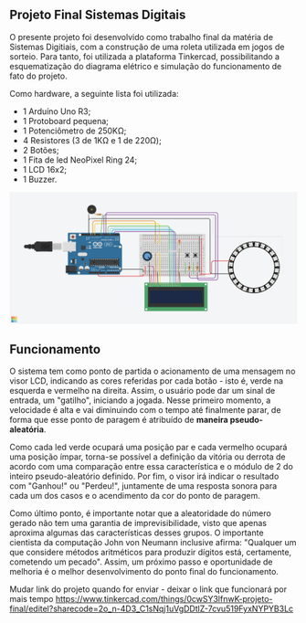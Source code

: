 ## Projeto Final Sistemas Digitais

O presente projeto foi desenvolvido como trabalho final da matéria de Sistemas Digitiais, com a construção de uma roleta utilizada em jogos de sorteio. Para tanto, foi utilizada a plataforma Tinkercad, possibilitando a esquematização do diagrama elétrico e simulação do funcionamento de fato do projeto.

Como hardware, a seguinte lista foi utilizada:

- 1 Arduíno Uno R3;
- 1 Protoboard pequena;
- 1 Potenciômetro de 250KΩ;
- 4 Resistores (3 de 1KΩ e 1 de 220Ω);
- 2 Botões;
- 1 Fita de led NeoPixel Ring 24;
- 1 LCD 16x2;
- 1 Buzzer.

![alt text](https://github.com/pedrozanineli/projeto-final-sistemas-digitais/blob/main/hardware-projeto.png)

## Funcionamento

O sistema tem como ponto de partida o acionamento de uma mensagem no visor LCD, indicando as cores referidas por cada botão - isto é, verde na esquerda e vermelho na direita. Assim, o usuário pode dar um sinal de entrada, um "gatilho", iniciando a jogada. Nesse primeiro momento, a velocidade é alta e vai diminuindo com o tempo até finalmente parar, de forma que esse ponto de paragem é atribuído de <strong>maneira pseudo-aleatória</strong>.

Como cada led verde ocupará uma posição par e cada vermelho ocupará uma posição ímpar, torna-se possível a definição da vitória ou derrota de acordo com uma comparação entre essa característica e o módulo de 2 do inteiro pseudo-aleatório definido. Por fim, o visor irá indicar o resultado com "Ganhou!" ou "Perdeu!", juntamente de uma resposta sonora para cada um dos casos e o acendimento da cor do ponto de paragem.

Como último ponto, é importante notar que a aleatoridade do número gerado não tem uma garantia de imprevisibilidade, visto que apenas aproxima algumas das características desses grupos. O importante cientista da computação John von Neumann inclusive afirma: "Qualquer um que considere métodos aritméticos para produzir dígitos está, certamente, cometendo um pecado". Assim, um próximo passo e oportunidade de melhoria é o melhor desenvolvimento do ponto final do funcionamento.


Mudar link do projeto quando for enviar - deixar o link que funcionará por mais tempo
https://www.tinkercad.com/things/0cwSY3lfnwK-projeto-final/editel?sharecode=2o_n-4D3_C1sNqj1uVgDDtlZ-7cvu519FyxNYPYB3Lc

